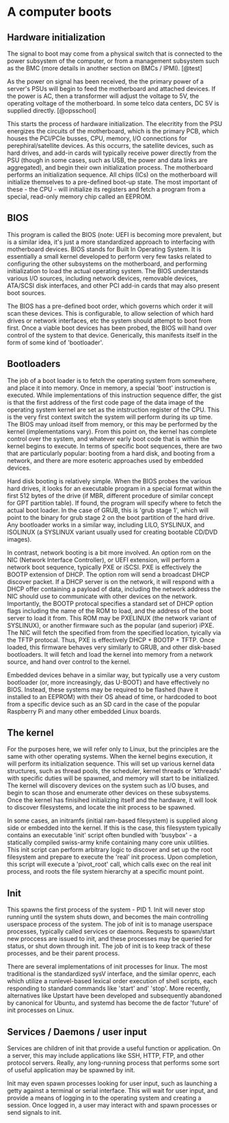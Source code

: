 # A computer boots

## Hardware initialization

The signal to boot may come from a physical switch that is connected to the power subsystem of the computer, or from a management subsystem such as the BMC (more details in another section on BMCs / IPMI). [@test]

As the power on signal has been received, the the primary power of a server's PSUs will begin to feed the motherboard and attached devices. If the power is AC, then a transformer will adjust the voltage to 5V, the operating voltage of the motherboard. In some telco data centers, DC 5V is supplied directly. [@opsschool]

This starts the process of hardware initialization. The elecritity from the PSU energizes the circuits of the motherboard, which is the primary PCB, which houses the PCI/PCIe busses, CPU, memory, I/O connections for perephiral/satellite devices. As this occurrs, the satellite devices, such as hard drives, and add-in cards will typically receive power directly from the PSU (though in some cases, such as USB, the power and data links are aggregated), and begin their own initialization process. The motherboard performs an initialization sequence. All chips (ICs) on the motherboard will initialize themselves to a pre-defined boot-up state. The most important of these - the CPU - will initialize its registers and fetch a program from a special, read-only memory chip called an EEPROM.

## BIOS

This program is called the BIOS (note: UEFI is becoming more prevalent, but is a similar idea, it's just a more standardized approach to interfacing with motherboard devices. BIOS stands for Built In Operating System. It is essentially a small kernel developed to perform very few tasks related to configuring the other subsystems on the motherboard, and performing initialization to load the actual operating system. The BIOS understands various I/O sources, including network devices, removable devices, ATA/SCSI disk interfaces, and other PCI add-in cards that may also present boot sources.

The BIOS has a pre-defined boot order, which governs which order it will scan these devices. This is configurable, to allow selection of which hard drives or network interfaces, etc the system should attempt to boot from first. Once a viable boot devices has been probed, the BIOS will hand over control of the system to that device. Generically, this manifests itself in the form of some kind of 'bootloader'.

## Bootloaders

The job of a boot loader is to fetch the operating system from somewhere, and place it into memory. Once in memory, a special 'boot' instruction is executed. While implementations of this instruction sequence differ, the gist is that the first address of the first code page of the data image of the operating system kernel are set as the intstruction register of the CPU. This is the very first context switch the system will perform during its up time. The BIOS may unload itself from memory, or this may be performed by the kernel (implementations vary). From this point on, the kernel has complete control over the system, and whatever early boot code that is within the kernel begins to execute.
In terms of specific boot sequences, there are two that are particularly popular: booting from a hard disk, and booting from a network, and there are more esoteric approaches used by embedded devices.

Hard disk booting is relatively simple. When the BIOS probes the various hard drives, it looks for an executable program in a special format within the first 512 bytes of the drive (if MBR, different procedure of similar concept for GPT partition table). If found, the program will specify where to fetch the actual boot loader. In the case of GRUB, this is 'grub stage 1', which will point to the binary for grub stage 2 on the boot partition of the hard drive. Any bootloader works in a similar way, including LILO, SYSLINUX, and ISOLINUX (a SYSLINUX variant usually used for creating bootable CD/DVD images).

In contrast, network booting is a bit more involved. An option rom on the NIC (Network Interface Controller), or UEFI extension, will perform a network boot sequence, typically PXE or iSCSI. PXE is effectively the BOOTP extension of DHCP. The option rom will send a broadcast DHCP discover packet. If a DHCP server is on the network, it will respond with a DHCP offer containing a payload of data, including the network address the NIC should use to communicate with other devices on the network. Importantly, the BOOTP protocal specifies a standard set of DHCP option flags including the name of the ROM to load, and the address of the boot server to load it from. This ROM may be PXELINUX (the network variant of SYSLINUX), or another firmware such as the popular (and superior) iPXE. The NIC will fetch the specified from from the specified location, tyically via the TFTP protocal. Thus, PXE is effectively DHCP + BOOTP + TFTP. Once loaded, this firmware behaves very similarly to GRUB, and other disk-based bootloaders. It will fetch and load the kernel into memory from a network source, and hand over control to the kernel.

Embedded devices behave in a similar way, but typically use a very custom bootloader (or, more increasingly, das U-BOOT) and have effectively no BIOS. Instead, these systems may be required to be flashed (have it installed to an EEPROM) with their OS ahead of time, or hardcoded to boot from a specific device such as an SD card in the case of the popular Raspberry Pi and many other embedded Linux boards.

## The kernel

For the purposes here, we will refer only to Linux, but the principles are the same with other operating systems. When the kernel begins execution, it will perform its initialization sequence. This will set up various kernel data structures, such as thread pools, the scheduler, kernel threads or 'kthreads' with specific duties will be spawned, and memory will start to be initialized. The kernel will discovery devices on the system such as I/O buses, and begin to scan those and enumerate other devices on these subsystems. Once the kernel has finisihed initializing itself and the hardware, it will look to discover filesystems, and locate the init process to be spawned.

In some cases, an initramfs (initial ram-based filesystem) is supplied along side or embedded into the kernel. If this is the case, this filesystem typically contains an executable 'init' script often bundled with 'busybox' - a statically compiled swiss-army knife containing many core unix utilities. This init script can perform arbitrary logic to discover and set up the root filesystem and prepare to execute the 'real' init process. Upon completion, this script will execute a 'pivot\_root' call, which calls exec on the real init process, and roots the file system hierarchy at a specific mount point.

## Init

This spawns the first process of the system - PID 1. Init will never stop running until the system shuts down, and becomes the main controlling userspace process of the system. The job of init is to manage userspace processes, typically called services or daemons. Requests to spawn/start new proccess are issued to init, and these processes may be queried for status, or shut down through init. The job of init is to keep track of these processes, and be their parent process.

There are several implementations of init processes for linux. The most traditional is the standardized sysV interface, and the similar openrc, each which utilize a runlevel-based lexical order execution of shell scripts, each responding to standard commands like 'start' and' 'stop'. More recently, alternatives like Upstart have been developed and subsequently abandoned by canonical for Ubuntu, and systemd has become the de factor 'future' of init processes on Linux.

## Services / Daemons / user input

Services are children of init that provide a useful function or application. On a server, this may include applications like SSH, HTTP, FTP, and other protocol servers. Really, any long-running process that performs some sort of useful application may be spawned by init.

Init may even spawn processes looking for user input, such as launching a getty against a terminal or serial interface. This will wait for user input, and provide a means of logging in to the operating system and creating a session. Once logged in, a user may interact with and spawn processes or send signals to init.




